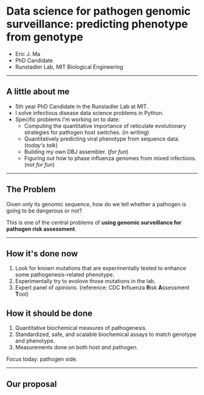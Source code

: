 # Data science for pathogen genomic surveillance: predicting phenotype from genotype

- Eric J. Ma
- PhD Candidate
- Runstadler Lab, MIT Biological Engineering

---

## A little about me

- 5th year PhD Candidate in the Runstadler Lab at MIT.
- I solve infectious disease data science problems in Python. 
- Specific problems I'm working on to date:
    + Computing the quantitative importance of reticulate evolutionary strategies for pathogen host switches. (in writing)
    + Quantitatively predicting viral phenotype from sequence data. (*today's talk*)
    + Building my own DBJ assembler. (*for fun*)
    + Figuring out how to phase influenza genomes from mixed infections. (*not for fun*)

--- 

## The Problem

Given only its genomic sequence, how do we tell whether a pathogen is going to be dangerous or not?

This is one of the central problems of **using genomic surveillance for pathogen risk assessment**.

---

## How it's done now

1. Look for known mutations that are experimentally tested to enhance some pathogenesis-related phenotype.
2. Experimentally try to evolove those mutations in the lab.
3. Expert panel of *opinions*. (reference: CDC **I**nfluenza **R**isk **A**ssessment **T**ool)

## How it should be done

1. Quantitative biochemical measures of pathogenesis.
2. Standardized, safe, and scalable biochemical assays to match genotype and phenotype.
3. Measurements done on both host *and* pathogen.

Focus today: pathogen side.

---

## Our proposal



